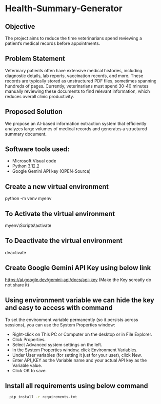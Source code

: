 # Health-Summary-Generator

## Objective

The project aims to reduce the time veterinarians spend reviewing a patient’s medical records before appointments.

## Problem Statement

Veterinary patients often have extensive medical histories, including diagnostic details, lab reports, vaccination records, and more. These records are typically stored as unstructured PDF files, sometimes spanning hundreds of pages. Currently, veterinarians must spend 30-40 minutes manually reviewing these documents to find relevant information, which reduces overall clinic productivity.

## Proposed Solution
We propose an AI-based information extraction system that efficiently analyzes large volumes of medical records and generates a structured summary document.

## Software tools used:
* Microsoft Visual code
* Python 3.12.2
* Google Gemini API key (OPEN-Source)

## Create a new virtual environment
python -m venv myenv

## To Activate the virtual environment
myenv\Scripts\activate

## To Deactivate the virtual environment
deactivate

## Create Google Gemini API Key using below link
https://ai.google.dev/gemini-api/docs/api-key (Make the Key screatly do not share it)

## Using environment variable we can hide the key and easy to access with command

To set the environment variable permanently (so it persists across sessions), you can use the System Properties window:

* Right-click on This PC or Computer on the desktop or in File Explorer.
* Click Properties.
* Select Advanced system settings on the left.
* In the System Properties window, click Environment Variables.
* Under User variables (for setting it just for your user), click New.
* Enter API_KEY as the Variable name and your actual API key as the Variable value.
* Click OK to save.

## Install all requirements using below command

```bash
  pip install -r requirements.txt
```

